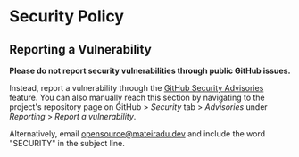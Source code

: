 # Security Policy

## Reporting a Vulnerability
**Please do not report security vulnerabilities through public GitHub issues.**

Instead, report a vulnerability through the [GitHub Security Advisories][security_advisories_new]
feature. You can also manually reach this section by navigating to the project's
repository page on GitHub > _Security_ tab > _Advisories_ under _Reporting_ >
_Report a vulnerability_.

Alternatively, email opensource@mateiradu.dev and include the word "SECURITY"
in the subject line.

[security_advisories_new]: https://github.com/prettygoodtech/namespaced-web-storage/security/advisories/new